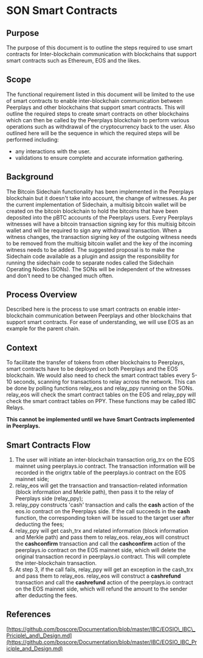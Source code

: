 # SON Smart Contracts

## Purpose

The purpose of this document is to outline the steps required to use smart contracts for Inter-blockchain communication with blockchains that support smart contracts such as Ethereum, EOS and the likes.

## Scope

The functional requirement listed in this document will be limited to the use of smart contracts to enable inter-blockchain communication between Peerplays and other blockchains that support smart contracts. This will outline the required steps to create smart contracts on other blockchains which can then be called by the Peerplays blockchain to perform various operations such as withdrawal of the cryptocurrency back to the user. Also outlined here will be the sequence in which the required steps will be performed including:

* any interactions with the user.
* validations to ensure complete and accurate information gathering.

## Background

The Bitcoin Sidechain functionality has been implemented in the Peerplays blockchain but it doesn't take into account, the change of witnesses. As per the current implementation of Sidechain, a multisig bitcoin wallet will be created on the bitcoin blockchain to hold the bitcoins that have been deposited into the pBTC accounts of the Peerplays users. Every Peerplays witnesses will have a bitcoin transaction signing key for this multisig bitcoin wallet and will be required to sign any withdrawal transaction. When a witness changes, the transaction signing key of the outgoing witness needs to be removed from the multisig bitcoin wallet and the key of the incoming witness needs to be added. The suggested proposal is to make the Sidechain code available as a plugin and assign the responsibility for running the sidechain code to separate nodes called the Sidechain Operating Nodes \(SONs\). The SONs will be independent of the witnesses and don't need to be changed much often.

## Process Overview

Described here is the process to use smart contracts on enable inter-blockchain communication between Peerplays and other blockchains that support smart contracts. For ease of understanding, we will use EOS as an example for the parent chain.

## Context

To facilitate the transfer of tokens from other blockchains to Peerplays, smart contracts have to be deployed on both Peerplays and the EOS blockchain. We would also need to check the smart contract tables every 5-10 seconds, scanning for transactions to relay across the network. This can be done by polling functions relay\_eos and relay\_ppy running on the SONs. relay\_eos will check the smart contract tables on the EOS and relay\_ppy will check the smart contract tables on PPY. These functions may be called IBC Relays. 

**This cannot be implemented until we have Smart Contracts implemented in Peerplays.**

## Smart Contracts Flow

1. The user will initiate an inter-blockchain transaction orig\_trx on the EOS mainnet using peerplays.io contract. The transaction information will be recorded in the origtrx table of the peerplays.io contract on the EOS mainnet side;
2. relay\_eos will get the transaction and transaction-related information \(block information and Merkle path\), then pass it to the relay of Peerplays side \(relay\_ppy\);
3. relay\_ppy constructs 'cash' transaction and calls the **cash** action of the eos.io contract on the Peerplays side. If the call succeeds in the **cash** function, the corresponding token will be issued to the target user after deducting the fees;
4. relay\_ppy will get cash\_trx and related information \(block information and Merkle path\) and pass them to relay\_eos. relay\_eos will construct the **cashconfirm** transaction and call the **cashconfirm** action of the peerplays.io contract on the EOS mainnet side, which will delete the original transaction record in peerplays.io contract. This will complete the inter-blockchain transaction.
5. At step 3, if the call fails, relay\_ppy will get an exception in the cash\_trx and pass them to relay\_eos. relay\_eos will construct a **cashrefund** transaction and call the **cashrefund** action of the peerplays.io contract on the EOS mainnet side, which will refund the amount to the sender after deducting the fees.

## References

[https://github.com/boscore/Documentation/blob/master/IBC/EOSIO\_IBC\_Priciple\_and\_Design.md](https://github.com/boscore/Documentation/blob/master/IBC/EOSIO_IBC_Priciple_and_Design.md)

